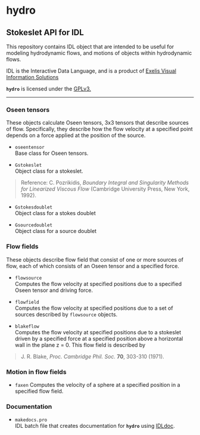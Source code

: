 # hydro
## Stokeslet API for IDL

This repository contains IDL object that are intended to be useful for
modeling hydrodynamic flows, and motions of objects within
hydrodynamic flows.

IDL is the Interactive Data Language, and is a product of
[Exelis Visual Information Solutions](http://exelisvis.com/Home.aspx)

**`hydro`** is licensed under the
[GPLv3.](http://www.gnu.org/licenses/licenses.html#GPL)

---

### Oseen tensors
These objects calculate Oseen tensors, 3x3 tensors that describe
sources of flow.  Specifically, they describe how the flow velocity
at a specified point depends on a force applied at the position of
the source.

* `oseentensor`  
   Base class for Oseen tensors.

* `Gstokeslet`  
   Object class for a stokeslet.
> Reference: C. Pozrikidis, *Boundary Integral and Singularity Methods
> for Linearized Viscous Flow*
> (Cambridge University Press, New York, 1992).

* `Gstokesdoublet`  
   Object class for a stokes doublet

* `Gsourcedoublet`  
   Object class for a source doublet

### Flow fields
These objects describe flow field that consist of one or more sources
of flow, each of which
consists of an Oseen tensor and a specified force.

* `flowsource`  
   Computes the flow velocity at specified positions due to a
   specified Oseen tensor and driving force.

* `flowfield`  
   Computes the flow velocity at specified positions due to a set of
   sources described by `flowsource` objects.

* `blakeflow`  
   Computes the flow velocity at specified positions due to a
   stokeslet driven by a specified force at a specified position above
   a horizontal wall in the plane z = 0.  This flow field is described
   by
> J. R. Blake, *Proc. Cambridge Phil. Soc.* **70**, 303-310 (1971).
   
### Motion in flow fields

* `faxen`
   Computes the velocity of a sphere at a specified position in a
   specified flow field.

### Documentation

* `makedocs.pro`  
   IDL batch file that creates documentation for **`hydro`** using
[IDLdoc](https://github.com/mgalloy/idldoc).
